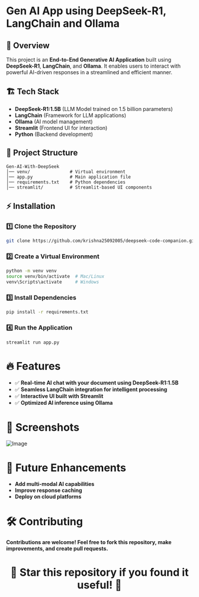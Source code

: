 # Gen AI App using DeepSeek-R1, LangChain and Ollama

## 🚀 Overview
This project is an **End-to-End Generative AI Application** built using **DeepSeek-R1**, **LangChain**, and **Ollama**. It enables users to interact with powerful AI-driven responses in a streamlined and efficient manner.

## 🏗️ Tech Stack
- **DeepSeek-R1:1.5B** (LLM Model trained on 1.5 billion parameters)
- **LangChain** (Framework for LLM applications)
- **Ollama** (AI model management)
- **Streamlit** (Frontend UI for interaction)
- **Python** (Backend development)

## 📁 Project Structure
```
Gen-AI-With-DeepSeek
│── venv/               # Virtual environment
│── app.py              # Main application file
│── requirements.txt    # Python dependencies
│── streamlit/          # Streamlit-based UI components
```
## ⚡ Installation
### 1️⃣ Clone the Repository
```sh
git clone https://github.com/krishna25092005/deepseek-code-companion.git
```
### 2️⃣ Create a Virtual Environment
```sh
python -m venv venv
source venv/bin/activate  # Mac/Linux
venv\Scripts\activate     # Windows
```
### 3️⃣ Install Dependencies
```sh
pip install -r requirements.txt
```
### 4️⃣ Run the Application
```sh
streamlit run app.py
```
# 🔥 Features
- ✅ **Real-time AI chat with your document using DeepSeek-R1:1.5B**
- ✅ **Seamless LangChain integration for intelligent processing**
- ✅ **Interactive UI built with Streamlit**
- ✅ **Optimized AI inference using Ollama**
# 📸 Screenshots
![Image](https://github.com/user-attachments/assets/4c3ca828-e25a-4c1c-916e-15d414a639c6)

# 📌 Future Enhancements
- **Add multi-modal AI capabilities**
- **Improve response caching**
- **Deploy on cloud platforms**
# 🛠️ Contributing
**Contributions are welcome! Feel free to fork this repository, make improvements, and create pull requests.**
<h1 align="center">🌟 Star this repository if you found it useful! 🌟</h1>
